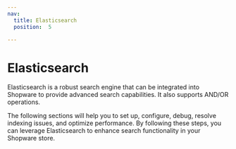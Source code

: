 ```yaml
---
nav:
  title: Elasticsearch
  position:  5

---
```


# Elasticsearch

Elasticsearch is a robust search engine that can be integrated into Shopware to provide advanced search capabilities. It also supports AND/OR operations.

The following sections will help you to set up, configure, debug, resolve indexing issues, and optimize performance. By following these steps, you can leverage Elasticsearch to enhance search functionality in your Shopware store.
